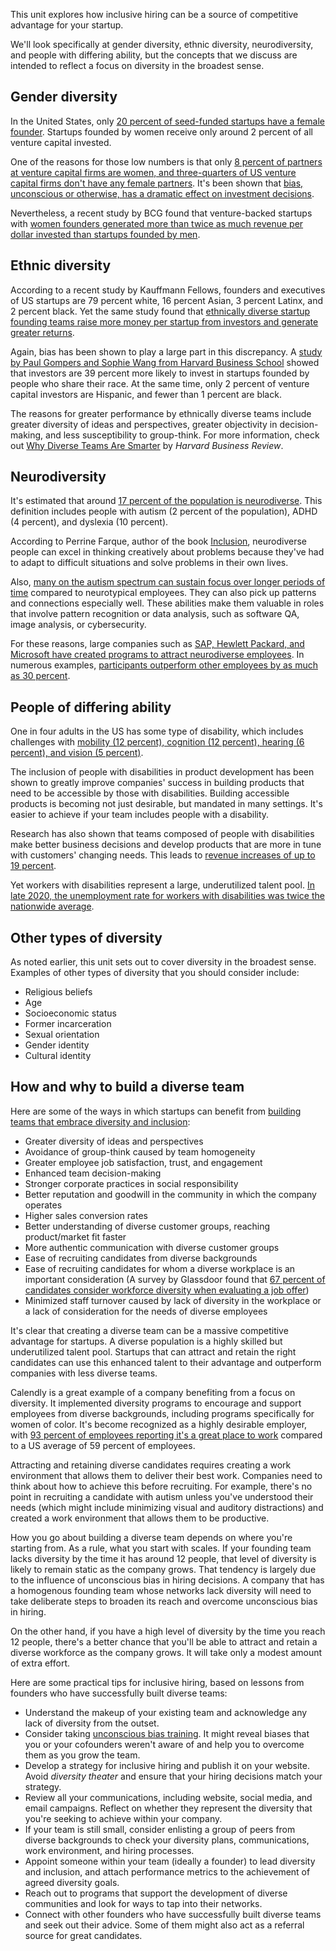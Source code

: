 This unit explores how inclusive hiring can be a source of competitive advantage for your startup.

We'll look specifically at gender diversity, ethnic diversity, neurodiversity, and people with differing ability, but the concepts that we discuss are intended to reflect a focus on diversity in the broadest sense.

## Gender diversity

In the United States, only [20 percent of seed-funded startups have a female founder](https://news.crunchbase.com/news/eoy-2019-diversity-report-20-percent-of-newly-funded-startups-in-2019-have-a-female-founder/?azure-portal=true). Startups founded by women receive only around 2 percent of all venture capital invested.

One of the reasons for those low numbers is that only [8 percent of partners at venture capital firms are women, and three-quarters of US venture capital firms don't have any female partners](https://hbr.org/2018/07/the-other-diversity-dividend?azure-portal=true). It's been shown that [bias, unconscious or otherwise, has a dramatic effect on investment decisions](https://www.hbs.edu/ris/Publication%20Files/17-067_b5578676-e44c-40aa-a9d8-9e72c287afe8.pdf?azure-portal=true).

Nevertheless, a recent study by BCG found that venture-backed startups with [women founders generated more than twice as much revenue per dollar invested than startups founded by men](https://www.bcg.com/publications/2018/why-women-owned-startups-are-better-bet).

## Ethnic diversity

According to a recent study by Kauffmann Fellows, founders and executives of US startups are 79 percent white, 16 percent Asian, 3 percent Latinx, and 2 percent black. Yet the same study found that [ethnically diverse startup founding teams raise more money per startup from investors and generate greater returns](https://www.kauffmanfellows.org/journal_posts/the-pipeline-myth-ethnicity-fund-managers?azure-portal=true).

Again, bias has been shown to play a large part in this discrepancy. A [study by Paul Gompers and Sophie Wang from Harvard Business School](https://www.hbs.edu/ris/Publication%20Files/17-067_b5578676-e44c-40aa-a9d8-9e72c287afe8.pdf?azure-portal=true) showed that investors are 39 percent more likely to invest in startups founded by people who share their race. At the same time, only 2 percent of venture capital investors are Hispanic, and fewer than 1 percent are black.

The reasons for greater performance by ethnically diverse teams include greater diversity of ideas and perspectives, greater objectivity in decision-making, and less susceptibility to group-think. For more information, check out [Why Diverse Teams Are Smarter](https://hbr.org/2016/11/why-diverse-teams-are-smarter?azure-portal=true) by *Harvard Business Review*.

## Neurodiversity

It's estimated that around [17 percent of the population is neurodiverse](https://www.workdesign.com/2019/12/designing-for-neurodiversity-and-inclusion/?azure-portal=true). This definition includes people with autism (2 percent of the population), ADHD (4 percent), and dyslexia (10 percent).

According to Perrine Farque, author of the book [Inclusion](https://www.amazon.com/Inclusion-Ultimate-Secret-Organizations-Success/dp/1946425834?azure-portal=true), neurodiverse people can excel in thinking creatively about problems because they've had to adapt to difficult situations and solve problems in their own lives.

Also, [many on the autism spectrum can sustain focus over longer periods of time](https://www.linkedin.com/pulse/why-neurodivergent-talents-competitive-advantage-tech-perrine/?azure-portal=true) compared to neurotypical employees. They can also pick up patterns and connections especially well. These abilities make them valuable in roles that involve pattern recognition or data analysis, such as software QA, image analysis, or cybersecurity.

For these reasons, large companies such as [SAP, Hewlett Packard, and Microsoft have created programs to attract neurodiverse employees](https://www.linkedin.com/pulse/why-neurodivergent-talents-competitive-advantage-tech-perrine/?azure-portal=true). In numerous examples, [participants outperform other employees by as much as 30 percent](https://www.linkedin.com/pulse/why-neurodivergent-talents-competitive-advantage-tech-perrine/?azure-portal=true).

## People of differing ability

One in four adults in the US has some type of disability, which includes challenges with [mobility (12 percent), cognition (12 percent), hearing (6 percent), and vision (5 percent)](https://www.cdc.gov/disability-and-health/articles-documents/disability-impacts-all-of-us-infographic.html?azure-portal=true).

The inclusion of people with disabilities in product development has been shown to greatly improve companies' success in building products that need to be accessible by those with disabilities. Building accessible products is becoming not just desirable, but mandated in many settings. It's easier to achieve if your team includes people with a disability.

Research has also shown that teams composed of people with disabilities make better business decisions and develop products that are more in tune with customers' changing needs. This leads to [revenue increases of up to 19 percent](https://www.fastcompany.com/90603481/4-reasons-why-hiring-disabled-workers-is-good-for-business?azure-portal=true).

Yet workers with disabilities represent a large, underutilized talent pool. [In late 2020, the unemployment rate for workers with disabilities was twice the nationwide average](https://www.fastcompany.com/90603481/4-reasons-why-hiring-disabled-workers-is-good-for-business?azure-portal=true).

## Other types of diversity

As noted earlier, this unit sets out to cover diversity in the broadest sense. Examples of other types of diversity that you should consider include:

- Religious beliefs
- Age
- Socioeconomic status
- Former incarceration
- Sexual orientation
- Gender identity
- Cultural identity

## How and why to build a diverse team

Here are some of the ways in which startups can benefit from [building teams that embrace diversity and inclusion](https://medium.com/swlh/driving-financial-performance-with-diversity-43eba2de0315?azure-portal=true):

- Greater diversity of ideas and perspectives
- Avoidance of group-think caused by team homogeneity
- Greater employee job satisfaction, trust, and engagement
- Enhanced team decision-making
- Stronger corporate practices in social responsibility
- Better reputation and goodwill in the community in which the company operates
- Higher sales conversion rates
- Better understanding of diverse customer groups, reaching product/market fit faster
- More authentic communication with diverse customer groups
- Ease of recruiting candidates from diverse backgrounds
- Ease of recruiting candidates for whom a diverse workplace is an important consideration (A survey by Glassdoor found that [67 percent of candidates consider workforce diversity when evaluating a job offer](https://medium.com/swlh/driving-financial-performance-with-diversity-43eba2de0315?azure-portal=true))
- Minimized staff turnover caused by lack of diversity in the workplace or a lack of consideration for the needs of diverse employees

It's clear that creating a diverse team can be a massive competitive advantage for startups. A diverse population is a highly skilled but underutilized talent pool. Startups that can attract and retain the right candidates can use this enhanced talent to their advantage and outperform companies with less diverse teams.  

Calendly is a great example of a company benefiting from a focus on diversity. It implemented diversity programs to encourage and support employees from diverse backgrounds, including programs specifically for women of color. It's become recognized as a highly desirable employer, with [93 percent of employees reporting it's a great place to work](https://www.greatplacetowork.com/certified-company/7023983?azure-portal=true) compared to a US average of 59 percent of employees.

Attracting and retaining diverse candidates requires creating a work environment that allows them to deliver their best work. Companies need to think about how to achieve this before recruiting. For example, there's no point in recruiting a candidate with autism unless you've understood their needs (which might include minimizing visual and auditory distractions) and created a work environment that allows them to be productive.

How you go about building a diverse team depends on where you're starting from. As a rule, what you start with scales. If your founding team lacks diversity by the time it has around 12 people, that level of diversity is likely to remain static as the company grows. That tendency is largely due to the influence of unconscious bias in hiring decisions. A company that has a homogenous founding team whose networks lack diversity will need to take deliberate steps to broaden its reach and overcome unconscious bias in hiring.

On the other hand, if you have a high level of diversity by the time you reach 12 people, there's a better chance that you'll be able to attract and retain a diverse workforce as the company grows. It will take only a modest amount of extra effort.

Here are some practical tips for inclusive hiring, based on lessons from founders who have successfully built diverse teams:

- Understand the makeup of your existing team and acknowledge any lack of diversity from the outset.
- Consider taking [unconscious bias training](https://www.microsoft.com/diversity/beyond-microsoft/default.aspx?azure-portal=true). It might reveal biases that you or your cofounders weren't aware of and help you to overcome them as you grow the team.
- Develop a strategy for inclusive hiring and publish it on your website. Avoid *diversity theater* and ensure that your hiring decisions match your strategy.
- Review all your communications, including website, social media, and email campaigns. Reflect on whether they represent the diversity that you're seeking to achieve within your company.
- If your team is still small, consider enlisting a group of peers from diverse backgrounds to check your diversity plans, communications, work environment, and hiring processes.
- Appoint someone within your team (ideally a founder) to lead diversity and inclusion, and attach performance metrics to the achievement of agreed diversity goals.
- Reach out to programs that support the development of diverse communities and look for ways to tap into their networks.
- Connect with other founders who have successfully built diverse teams and seek out their advice. Some of them might also act as a referral source for great candidates.
